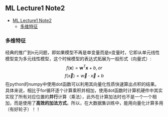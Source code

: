 ## ML Lecture1 Note2
- [ML Lecture1 Note2](#ml-lecture1-note2)
  - [多维特征](#多维特征)


### 多维特征
经典的推广到n元问题，即如果模型不再是单变量而是n变量时，它即从单元线性模型变为多元线性模型，这个时候模型的表达式拓展为一般形式（向量式）:
$$
  f(\mathbf{x})=\mathbf{w}^T\mathbf{x}+b ,  or
$$
$$
  f(\vec{x}) = \vec{w} \cdot \vec{x} +b
$$
在python的numpy中使用dot函数可以利用其向量化性质快速算出点积的结果。具体来说，相比于for循环逐个计算乘积并相加，使用dot函数时计算机硬件中其实实现了所有对应位置的**并行**计算（乘法），此外在计算加法时也不是一个一个相加，而是使用了**高效的加法方式**。所以，在大数据集训练中，能用向量化计算多用（有好轮子）！！